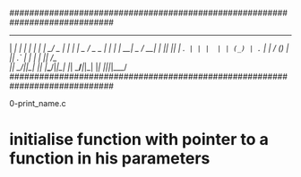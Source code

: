 #############################################################################
  ___ _   _ _  _ _____ ___ ___  _  _   ___  ___ ___ _  _ _____ ___ ___  ___
 | __| | | | \| |_   _|_ _/ _ \| \| | | _ \/ _ \_ _| \| |_   _| __| _ \/ __|
 | _|| |_| | .` | | |  | | (_) | .` | |  _/ (_) | || .` | | | | _||   /\__ \
 |_|  \___/|_|\_| |_| |___\___/|_|\_| |_|  \___/___|_|\_| |_| |___|_|_\|___/
#############################################################################

0-print_name.c
# initialise function with pointer to a function in his parameters

